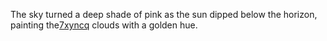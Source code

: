 The sky turned a deep shade of pink as the sun dipped below the horizon, painting the<a href="https://en.ueh.edu.vn/new-free-robux_KM86AP.pdf">7xyncq</a> clouds with a golden hue. 
